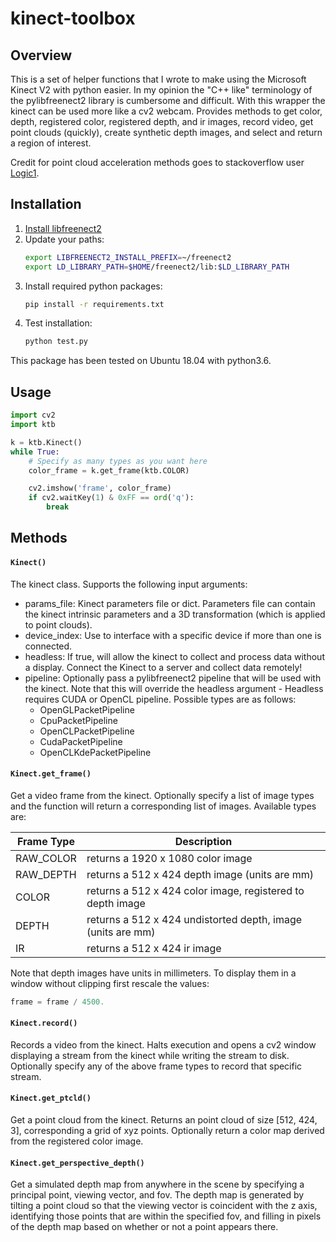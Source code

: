 # kinect-toolbox
## Overview
This is a set of helper functions that I wrote to make using the Microsoft Kinect V2 with python easier. In my opinion the "C++ like" terminology of the pylibfreenect2 library is cumbersome and difficult. With this wrapper the kinect can be used more like a cv2 webcam. Provides methods to get color, depth, registered color, registered depth, and ir images, record video, get point clouds (quickly), create synthetic depth images, and select and return a region of interest. 

Credit for point cloud acceleration methods goes to stackoverflow user [Logic1](https://stackoverflow.com/questions/41241236/vectorizing-the-kinect-real-world-coordinate-processing-algorithm-for-speed).

## Installation
1) [Install libfreenect2](https://github.com/OpenKinect/libfreenect2) 
2) Update your paths:
    ```bash
    export LIBFREENECT2_INSTALL_PREFIX=~/freenect2
    export LD_LIBRARY_PATH=$HOME/freenect2/lib:$LD_LIBRARY_PATH
    ```
3) Install required python packages:
    ```bash
    pip install -r requirements.txt
    ``` 
4) Test installation:
    ```bash
    python test.py
    ```
This package has been tested on Ubuntu 18.04 with python3.6.

## Usage
```python
import cv2
import ktb

k = ktb.Kinect()
while True:
    # Specify as many types as you want here
    color_frame = k.get_frame(ktb.COLOR)

    cv2.imshow('frame', color_frame)
    if cv2.waitKey(1) & 0xFF == ord('q'):
        break
```

## Methods
#### `Kinect()`
The kinect class. Supports the following input arguments:
* params_file: Kinect parameters file or dict. Parameters file can contain the kinect intrinsic parameters and a 3D transformation (which is applied to point clouds).
* device_index: Use to interface with a specific device if more than one is connected. 
* headless: If true, will allow the kinect to collect and process data without a display. Connect the Kinect to a server and collect data remotely!
* pipeline: Optionally pass a pylibfreenect2 pipeline that will be used with the kinect. Note that this will override the headless argument - Headless requires CUDA or OpenCL pipeline. Possible types are as follows:
    * OpenGLPacketPipeline
    * CpuPacketPipeline
    * OpenCLPacketPipeline
    * CudaPacketPipeline
    * OpenCLKdePacketPipeline

#### `Kinect.get_frame()`
Get a video frame from the kinect. Optionally specify a list of image types and the function will return a corresponding list of images. Available types are:

| Frame Type | Description |
|-|-|
| RAW_COLOR | returns a 1920 x 1080 color image |
| RAW_DEPTH | returns a 512 x 424 depth image (units are mm) |
| COLOR     | returns a 512 x 424 color image, registered to depth image |
| DEPTH     | returns a 512 x 424 undistorted depth, image (units are mm) |
| IR        | returns a 512 x 424 ir image |

Note that depth images have units in millimeters. To display them in a window without clipping first rescale the values:
```python
frame = frame / 4500.
```

#### `Kinect.record()`
Records a video from the kinect. Halts execution and opens a cv2 window displaying a stream from the kinect while writing the stream to disk. Optionally specify any of the above frame types to record that specific stream.

#### `Kinect.get_ptcld()`
Get a point cloud from the kinect. Returns an point cloud of size [512, 424, 3], corresponding a grid of xyz points. Optionally return a color map derived from the registered color image.

#### `Kinect.get_perspective_depth()`
Get a simulated depth map from anywhere in the scene by specifying a principal point, viewing vector, and fov. The depth map is generated by tilting a point cloud so that the viewing vector is coincident with the z axis, identifying those points that are within the specified fov, and filling in pixels of the depth map based on whether or not a point appears there.